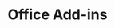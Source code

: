 ---
title: "Office Add-ins"
description: "Office Add-ins code samples are provided in this repo to help you learn, study, and build great Office Add-ins!"
image: "images/samples-background-office-addins.webp"
externalLink: "https://github.com/OfficeDev/Office-Add-in-samples"
---